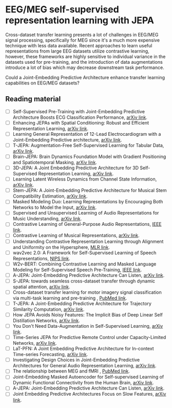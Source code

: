 # EEG/MEG self-supervised representation learning with JEPA

Cross-dataset transfer learning presents a lot of challenges in EEG/MEG signal processing, specifically for MEG since it's a much more expensive technique with less data available. Recent approaches to learn useful representations from large EEG datasets utilize contrastive learning, however, these frameworks are highly sensitive to individual variance in the datasets used for pre-training, and the introduction of data augmentations introduce a lot of bias which may decrease downstream task performance.

Could a Joint-Embedding Predictive Architecture enhance transfer learning capabilities on EEG/MEG datasets?


## Reading material

- [ ] Self-Supervised Pre-Training with Joint-Embedding Predictive Architecture Boosts ECG Classification Performance, [arXiv link](https://arxiv.org/abs/2410.13867).
- [ ] Enhancing JEPAs with Spatial Conditioning: Robust and Efficient Representation Learning, [arXiv link](https://arxiv.org/abs/2410.10773).
- [ ] Learning General Representation of 12-Lead Electrocardiogram with a Joint-Embedding Predictive architecture, [arXiv link](https://arxiv.org/abs/2410.08559).
- [ ] T-JEPA: Augmentation-Free Self-Supervised Learning for Tabular Data, [arXiv link](https://arxiv.org/abs/2410.05016).
- [ ] Brain-JEPA: Brain Dynamics Foundation Model with Gradient Positioning and Spatiotemporal Masking, [arXiv link](https://arxiv.org/abs/2409.19407).
- [ ] 3D-JEPA: A Joint Embedding Predictive Architecture for 3D Self-Supervised Representation Learning, [arXiv link](https://arxiv.org/abs/2409.15803).
- [ ] Learning Latent Wireless Dynamics from Channel State Information, [arXiv link](https://arxiv.org/abs/2409.10045).
- [ ] Stem-JEPA: A Joint-Embedding Predictive Architecture for Musical Stem Compatibility Estimation, [arXiv link](https://arxiv.org/abs/2408.02514).
- [ ] Masked Modeling Duo: Learning Representations by Encouraging Both Networks to Model the Input, [arXiv link](https://arxiv.org/abs/2210.14648).
- [ ] Supervised and Unsupervised Learning of Audio Representations for Music Understanding, [arXiv link](https://arxiv.org/abs/2210.03799).
- [ ] Contrastive Learning of General-Purpose Audio Representations, [IEEE link](https://ieeexplore.ieee.org/document/9413528).
- [ ] Contrastive Learning of Musical Representations, [arXiv link](https://arxiv.org/abs/2103.09410).
- [ ] Understanding Contrastive Representation Learning through Alignment and Uniformity on the Hypersphere, [MLR link](https://proceedings.mlr.press/v119/wang20k/wang20k.pdf).
- [ ] wav2vec 2.0: A Framework for Self-Supervised Learning of Speech Representations, [NIPS link](https://proceedings.neurips.cc/paper/2020/file/92d1e1eb1cd6f9fba3227870bb6d7f07-Paper.pdf).
- [ ] W2v-BERT: Combining Contrastive Learning and Masked Language Modeling for Self-Supervised Speech Pre-Training, [IEEE link](https://ieeexplore.ieee.org/document/9688253).
- [ ] A-JEPA: Joint-Embedding Predictive Architecture Can Listen, [arXiv link](https://arxiv.org/abs/2311.15830).
- [ ] S-JEPA: towards seamless cross-dataset transfer through dynamic spatial attention, [arXiv link](https://arxiv.org/abs/2403.11772).
- [ ] Cross-dataset transfer learning for motor imagery signal classification via multi-task learning and pre-training , [PubMed link](https://pubmed.ncbi.nlm.nih.gov/37774694/).
- [ ] T-JEPA: A Joint-Embedding Predictive Architecture for Trajectory Similarity Computation, [arXiv link](https://arxiv.org/abs/2406.12913).
- [ ] How JEPA Avoids Noisy Features: The Implicit Bias of Deep Linear Self Distillation Networks, [arXiv link](https://arxiv.org/abs/2407.03475).
- [ ] You Don't Need Data-Augmentation in Self-Supervised Learning, [arXiv link](https://arxiv.org/abs/2406.09294).
- [ ] Time-Series JEPA for Predictive Remote Control under Capacity-Limited Networks, [arXiv link](https://arxiv.org/abs/2406.04853).
- [ ] LaT-PFN: A Joint Embedding Predictive Architecture for In-context Time-series Forecasting, [arXiv link](https://arxiv.org/abs/2405.10093).
- [ ] Investigating Design Choices in Joint-Embedding Predictive Architectures for General Audio Representation Learning, [arXiv link](https://arxiv.org/abs/2405.08679).
- [ ] The relationship between MEG and fMRI , [PubMed link](https://pubmed.ncbi.nlm.nih.gov/24239589/).
- [ ] Joint-Embedding Masked Autoencoder for Self-supervised Learning of Dynamic Functional Connectivity from the Human Brain, [arXiv link](https://arxiv.org/abs/2403.06432).
- [ ] A-JEPA: Joint-Embedding Predictive Architecture Can Listen, [arXiv link](https://arxiv.org/abs/2311.15830).
- [ ] Joint Embedding Predictive Architectures Focus on Slow Features, [arXiv link](https://arxiv.org/abs/2211.10831).
